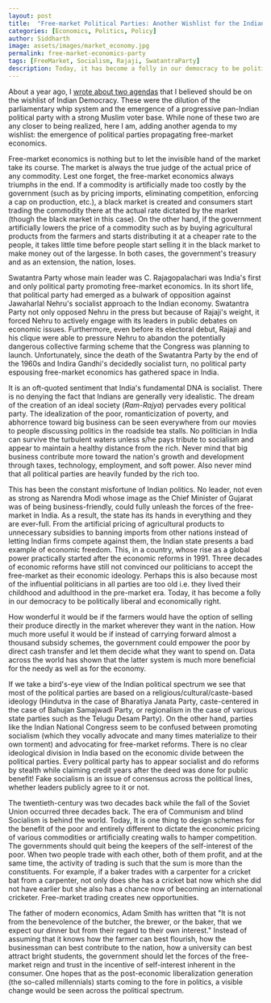 ```yaml
---
layout: post
title:  "Free-market Political Parties: Another Wishlist for the Indian Democracy"
categories: [Economics, Politics, Policy]
author: Siddharth
image: assets/images/market_economy.jpg
permalink: free-market-economics-party
tags: [FreeMarket, Socialism, Rajaji, SwatantraParty]
description: Today, it has become a folly in our democracy to be politically liberal and economically right.
---
```

About a year ago, I <a href="https://ssiddharth.in/two-agendas-indian-democracy-wishlist">wrote about two agendas</a> that I believed should be on the wishlist of Indian Democracy. These were the dilution of the parliamentary whip system and the emergence of a progressive pan-Indian political party with a strong Muslim voter base. While none of these two are any closer to being realized, here I am, adding another agenda to my wishlist: the emergence of political parties propagating free-market economics.

Free-market economics is nothing but to let the invisible hand of the market take its course. The market is always the true judge of the actual price of any commodity. Lest one forget, the free-market economics always triumphs in the end. If a commodity is artificially made too costly by the government (such as by pricing imports, eliminating competition, enforcing a cap on production, etc.), a black market is created and consumers start trading the commodity there at the actual rate dictated by the market (though the black market in this case). On the other hand, if the government artificially lowers the price of a commodity such as by buying agricultural products from the farmers and starts distributing it at a cheaper rate to the people, it takes little time before people start selling it in the black market to make money out of the largesse. In both cases, the government's treasury and as an extension, the nation, loses.

Swatantra Party whose main leader was C. Rajagopalachari was India's first and only political party promoting free-market economics. In its short life, that political party had emerged as a bulwark of opposition against Jawaharlal Nehru's socialist approach to the Indian economy. Swatantra Party not only opposed Nehru in the press but because of Rajaji's weight, it forced Nehru to actively engage with its leaders in public debates on economic issues. Furthermore, even before its electoral debut, Rajaji and his clique were able to pressure Nehru to abandon the potentially dangerous collective farming scheme that the Congress was planning to launch. Unfortunately, since the death of the Swatantra Party by the end of the 1960s and Indira Gandhi's decidedly socialist turn, no political party espousing free-market economics has gathered space in India.

It is an oft-quoted sentiment that India's fundamental DNA is socialist. There is no denying the fact that Indians are generally very idealistic. The dream of the creation of an ideal society (<i>Ram-Rajya</i>) pervades every political party. The idealization of the poor, romanticization of poverty, and abhorrence toward big business can be seen everywhere from our movies to people discussing politics in the roadside tea stalls. No politician in India can survive the turbulent waters unless s/he pays tribute to socialism and appear to maintain a healthy distance from the rich. Never mind that big business contribute more toward the nation's growth and development through taxes, technology, employment, and soft power. Also never mind that all political parties are heavily funded by the rich too.

This has been the constant misfortune of Indian politics. No leader, not even as strong as Narendra Modi whose image as the Chief Minister of Gujarat was of being business-friendly, could fully unleash the forces of the free-market in India. As a result, the state has its hands in everything and they are ever-full. From the artificial pricing of agricultural products to unnecessary subsidies to banning imports from other nations instead of letting Indian firms compete against them, the Indian state presents a bad example of economic freedom. This, in a country, whose rise as a global power practically started after the economic reforms in 1991. Three decades of economic reforms have still not convinced our politicians to accept the free-market as their economic ideology. Perhaps this is also because most of the influential politicians in all parties are too old i.e. they lived their childhood and adulthood in the pre-market era. Today, it has become a folly in our democracy to be politically liberal and economically right.

How wonderful it would be if the farmers would have the option of selling their produce directly in the market wherever they want in the nation. How much more useful it would be if instead of carrying forward almost a thousand subsidy schemes, the government could empower the poor by direct cash transfer and let them decide what they want to spend on. Data across the world has shown that the latter system is much more beneficial for the needy as well as for the economy.

If we take a bird's-eye view of the Indian political spectrum we see that most of the political parties are based on a religious/cultural/caste-based ideology (Hindutva in the case of Bharatiya Janata Party, caste-centered in the case of Bahujan Samajwadi Party, or regionalism in the case of various state parties such as the Telugu Desam Party). On the other hand, parties like the Indian National Congress seem to be confused between promoting socialism (which they vocally advocate and many times materialize to their own torment) and advocating for free-market reforms. There is no clear ideological division in India based on the economic divide between the political parties. Every political party has to appear socialist and do reforms by stealth while claiming credit years after the deed was done for public benefit! Fake socialism is an issue of consensus across the political lines, whether leaders publicly agree to it or not.

The twentieth-century was two decades back while the fall of the Soviet Union occurred three decades back. The era of Communism and blind Socialism is behind the world. Today, It is one thing to design schemes for the benefit of the poor and entirely different to dictate the economic pricing of various commodities or artificially creating walls to hamper competition. The governments should quit being the keepers of the self-interest of the poor. When two people trade with each other, both of them profit, and at the same time, the activity of trading is such that the sum is more than the constituents. For example, if a baker trades with a carpenter for a cricket bat from a carpenter, not only does she has a cricket bat now which she did not have earlier but she also has a chance now of becoming an international cricketer. Free-market trading creates new opportunities.

The father of modern economics, Adam Smith has written that "It is not from the benevolence of the butcher, the brewer, or the baker, that we expect our dinner but from their regard to their own interest." Instead of assuming that it knows how the farmer can best flourish, how the businessman can best contribute to the nation, how a university can best attract bright students, the government should let the forces of the free-market reign and trust in the incentive of self-interest inherent in the consumer. One hopes that as the post-economic liberalization generation (the so-called millennials) starts coming to the fore in politics, a visible change would be seen across the political spectrum.